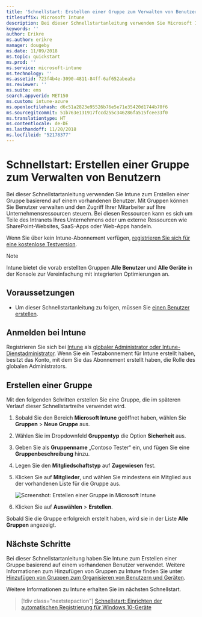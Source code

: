 ```yaml
---
title: 'Schnellstart: Erstellen einer Gruppe zum Verwalten von Benutzern'
titlesuffix: Microsoft Intune
description: Bei dieser Schnellstartanleitung verwenden Sie Microsoft Intune zum Erstellen einer Gruppe basierend auf vorhandenen Benutzern.
keywords: ''
author: Erikre
ms.author: erikre
manager: dougeby
ms.date: 11/09/2018
ms.topic: quickstart
ms.prod: ''
ms.service: microsoft-intune
ms.technology: ''
ms.assetid: 723f4b4e-3090-4811-84ff-6af652abea5a
ms.reviewer: ''
ms.suite: ems
search.appverid: MET150
ms.custom: intune-azure
ms.openlocfilehash: d6c51a2823e95526b76e5e71e35420d1744b70f6
ms.sourcegitcommit: 51b763e131917fccd255c346286fa515fcee33f0
ms.translationtype: HT
ms.contentlocale: de-DE
ms.lasthandoff: 11/20/2018
ms.locfileid: "52178377"
---
```

# <a name="quickstart-create-a-group-to-manage-users"></a>Schnellstart: Erstellen einer Gruppe zum Verwalten von Benutzern

Bei dieser Schnellstartanleitung verwenden Sie Intune zum Erstellen einer Gruppe basierend auf einem vorhandenen Benutzer. Mit Gruppen können Sie Benutzer verwalten und den Zugriff Ihrer Mitarbeiter auf Ihre Unternehmensressourcen steuern. Bei diesen Ressourcen kann es sich um Teile des Intranets Ihres Unternehmens oder um externe Ressourcen wie SharePoint-Websites, SaaS-Apps oder Web-Apps handeln.

Wenn Sie über kein Intune-Abonnement verfügen, [registrieren Sie sich für eine kostenlose Testversion](free-trial-sign-up.md).

>[!NOTE]
>Intune bietet die vorab erstellten Gruppen **Alle Benutzer** und **Alle Geräte** in der Konsole zur Vereinfachung mit integrierten Optimierungen an.

## <a name="prerequisites"></a>Voraussetzungen

- Um dieser Schnellstartanleitung zu folgen, müssen Sie [einen Benutzer erstellen](quickstart-create-user.md).

## <a name="sign-in-to-intune"></a>Anmelden bei Intune

Registrieren Sie sich bei [Intune](https://aka.ms/intuneportal) als [globaler Administrator oder Intune-Dienstadministrator](users-add.md#types-of-administrators). Wenn Sie ein Testabonnement für Intune erstellt haben, besitzt das Konto, mit dem Sie das Abonnement erstellt haben, die Rolle des globalen Administrators.

## <a name="create-a-group"></a>Erstellen einer Gruppe

Mit den folgenden Schritten erstellen Sie eine Gruppe, die im späteren Verlauf dieser Schnellstartreihe verwendet wird.

1. Sobald Sie den Bereich **Microsoft Intune** geöffnet haben, wählen Sie **Gruppen** > **Neue Gruppe** aus.
2. Wählen Sie im Dropdownfeld **Gruppentyp** die Option **Sicherheit** aus.
3. Geben Sie als **Gruppenname** „Contoso Tester“ ein, und fügen Sie eine **Gruppenbeschreibung** hinzu.
4. Legen Sie den **Mitgliedschaftstyp** auf **Zugewiesen** fest. 
5. Klicken Sie auf **Mitglieder**, und wählen Sie mindestens ein Mitglied aus der vorhandenen Liste für die Gruppe aus.

    ![Screenshot: Erstellen einer Gruppe in Microsoft Intune](./media/quickstart-use-groups-01.png)

6. Klicken Sie auf **Auswählen** > **Erstellen**.

Sobald Sie die Gruppe erfolgreich erstellt haben, wird sie in der Liste **Alle Gruppen** angezeigt. 

## <a name="next-steps"></a>Nächste Schritte

Bei dieser Schnellstartanleitung haben Sie Intune zum Erstellen einer Gruppe basierend auf einem vorhandenen Benutzer verwendet. Weitere Informationen zum Hinzufügen von Gruppen zu Intune finden Sie unter [Hinzufügen von Gruppen zum Organisieren von Benutzern und Geräten](groups-add.md).

Weitere Informationen zu Intune erhalten Sie im nächsten Schnellstart.

> [!div class="nextstepaction"]
> [Schnellstart: Einrichten der automatischen Registrierung für Windows 10-Geräte](quickstart-setup-auto-enrollment.md)
